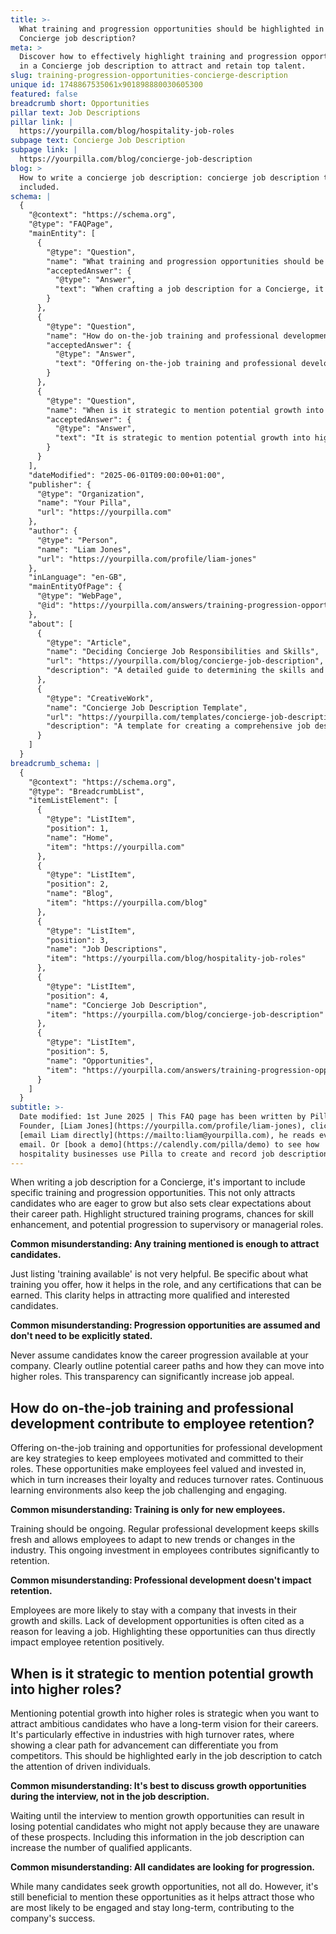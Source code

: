 ```yaml
---
title: >-
  What training and progression opportunities should be highlighted in a
  Concierge job description?
meta: >
  Discover how to effectively highlight training and progression opportunities
  in a Concierge job description to attract and retain top talent.
slug: training-progression-opportunities-concierge-description
unique id: 1748867535061x901898880030605300
featured: false
breadcrumb short: Opportunities
pillar text: Job Descriptions
pillar link: |
  https://yourpilla.com/blog/hospitality-job-roles
subpage text: Concierge Job Description
subpage link: |
  https://yourpilla.com/blog/concierge-job-description
blog: >
  How to write a concierge job description: concierge job description template
  included.
schema: |
  {
    "@context": "https://schema.org",
    "@type": "FAQPage",
    "mainEntity": [
      {
        "@type": "Question",
        "name": "What training and progression opportunities should be highlighted in a Concierge job description?",
        "acceptedAnswer": {
          "@type": "Answer",
          "text": "When crafting a job description for a Concierge, it is essential to detail specific training and progression opportunities. These include structured training programs, opportunities for skill enhancement, and paths to supervisory or managerial roles. Specifying these opportunities helps attract candidates who are keen on career growth and set clear expectations about their career trajectory."
        }
      },
      {
        "@type": "Question",
        "name": "How do on-the-job training and professional development contribute to employee retention?",
        "acceptedAnswer": {
          "@type": "Answer",
          "text": "Offering on-the-job training and professional development opportunities are critical for retaining employees. These opportunities show that the company values its staff and is willing to invest in their growth, which enhances employee loyalty and reduces turnover rates. Furthermore, a continuous learning environment keeps the job engaging and motivating."
        }
      },
      {
        "@type": "Question",
        "name": "When is it strategic to mention potential growth into higher roles?",
        "acceptedAnswer": {
          "@type": "Answer",
          "text": "It is strategic to mention potential growth into higher roles early in the job description when targeting ambitious candidates. This is particularly effective in high-turnover industries, as it can set your offer apart from others by showing a clear and appealing career path that resonates with career-focused individuals."
        }
      }
    ],
    "dateModified": "2025-06-01T09:00:00+01:00",
    "publisher": {
      "@type": "Organization",
      "name": "Your Pilla",
      "url": "https://yourpilla.com"
    },
    "author": {
      "@type": "Person",
      "name": "Liam Jones",
      "url": "https://yourpilla.com/profile/liam-jones"
    },
    "inLanguage": "en-GB",
    "mainEntityOfPage": {
      "@type": "WebPage",
      "@id": "https://yourpilla.com/answers/training-progression-opportunities-concierge-description"
    },
    "about": [
      {
        "@type": "Article",
        "name": "Deciding Concierge Job Responsibilities and Skills",
        "url": "https://yourpilla.com/blog/concierge-job-description",
        "description": "A detailed guide to determining the skills and responsibilities needed for a Concierge position."
      },
      {
        "@type": "CreativeWork",
        "name": "Concierge Job Description Template",
        "url": "https://yourpilla.com/templates/concierge-job-description",
        "description": "A template for creating a comprehensive job description for a Concierge position, including essential responsibilities and qualifications."
      }
    ]
  }
breadcrumb_schema: |
  {
    "@context": "https://schema.org",
    "@type": "BreadcrumbList",
    "itemListElement": [
      {
        "@type": "ListItem",
        "position": 1,
        "name": "Home",
        "item": "https://yourpilla.com"
      },
      {
        "@type": "ListItem",
        "position": 2,
        "name": "Blog",
        "item": "https://yourpilla.com/blog"
      },
      {
        "@type": "ListItem",
        "position": 3,
        "name": "Job Descriptions",
        "item": "https://yourpilla.com/blog/hospitality-job-roles"
      },
      {
        "@type": "ListItem",
        "position": 4,
        "name": "Concierge Job Description",
        "item": "https://yourpilla.com/blog/concierge-job-description"
      },
      {
        "@type": "ListItem",
        "position": 5,
        "name": "Opportunities",
        "item": "https://yourpilla.com/answers/training-progression-opportunities-concierge-description"
      }
    ]
  }
subtitle: >-
  Date modified: 1st June 2025 | This FAQ page has been written by Pilla
  Founder, [Liam Jones](https://yourpilla.com/profile/liam-jones), click to
  [email Liam directly](https://mailto:liam@yourpilla.com), he reads every
  email. Or [book a demo](https://calendly.com/pilla/demo) to see how
  hospitality businesses use Pilla to create and record job descriptions.
---
```

When writing a job description for a Concierge, it's important to include specific training and progression opportunities. This not only attracts candidates who are eager to grow but also sets clear expectations about their career path. Highlight structured training programs, chances for skill enhancement, and potential progression to supervisory or managerial roles.

**Common misunderstanding: Any training mentioned is enough to attract candidates.**

Just listing 'training available' is not very helpful. Be specific about what training you offer, how it helps in the role, and any certifications that can be earned. This clarity helps in attracting more qualified and interested candidates.

**Common misunderstanding: Progression opportunities are assumed and don't need to be explicitly stated.**

Never assume candidates know the career progression available at your company. Clearly outline potential career paths and how they can move into higher roles. This transparency can significantly increase job appeal.

## How do on-the-job training and professional development contribute to employee retention?

Offering on-the-job training and opportunities for professional development are key strategies to keep employees motivated and committed to their roles. These opportunities make employees feel valued and invested in, which in turn increases their loyalty and reduces turnover rates. Continuous learning environments also keep the job challenging and engaging.

**Common misunderstanding: Training is only for new employees.**

Training should be ongoing. Regular professional development keeps skills fresh and allows employees to adapt to new trends or changes in the industry. This ongoing investment in employees contributes significantly to retention.

**Common misunderstanding: Professional development doesn't impact retention.**

Employees are more likely to stay with a company that invests in their growth and skills. Lack of development opportunities is often cited as a reason for leaving a job. Highlighting these opportunities can thus directly impact employee retention positively.

## When is it strategic to mention potential growth into higher roles?

Mentioning potential growth into higher roles is strategic when you want to attract ambitious candidates who have a long-term vision for their careers. It's particularly effective in industries with high turnover rates, where showing a clear path for advancement can differentiate you from competitors. This should be highlighted early in the job description to catch the attention of driven individuals.

**Common misunderstanding: It's best to discuss growth opportunities during the interview, not in the job description.**

Waiting until the interview to mention growth opportunities can result in losing potential candidates who might not apply because they are unaware of these prospects. Including this information in the job description can increase the number of qualified applicants.

**Common misunderstanding: All candidates are looking for progression.**

While many candidates seek growth opportunities, not all do. However, it's still beneficial to mention these opportunities as it helps attract those who are most likely to be engaged and stay long-term, contributing to the company's success.
